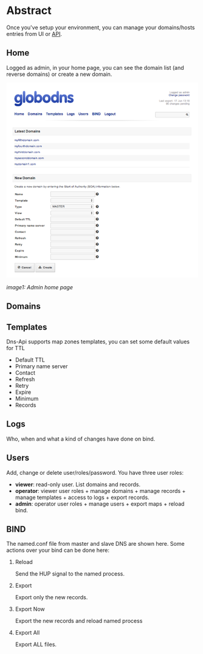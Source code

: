# Abstract

Once you've setup your environment, you can manage your domains/hosts entries from UI or [API](https://github.com/globocom/Dns-Api/wiki/API).

## Home

Logged as admin, in your home page, you can see the domain list (and reverse domains) or create a new domain.

![Home](img/admin-home.png "Home")

*image1: Admin home page*

## Domains



## Templates

Dns-Api supports map zones templates, you can set some default values for TTL

* Default TTL
* Primary name server
* Contact
* Refresh
* Retry
* Expire
* Minimum
* Records

## Logs

Who, when and what a kind of changes have done on bind.

## Users

Add, change or delete user/roles/password. You have three user roles:

* **viewer**: read-only user. List domains and records.
* **operator**: viewer user roles + manage domains + manage records + manage templates + access to logs + export records.
* **admin**: operator user roles + manage users + export maps + reload bind.


## BIND

The named.conf file from master and slave DNS are shown here. Some actions over your bind can be done here:

1. Reload

   Send the HUP signal to the named process.

2. Export

    Export only the new records.

3. Export Now

    Export the new records and reload named process

4. Export All

    Export ALL files.

